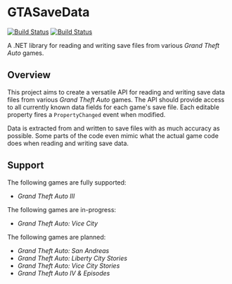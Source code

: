 # GTASaveData
[![Build Status](https://github.com/whampson/gta-save-data/workflows/CoreLib/badge.svg)](https://github.com/whampson/gta-save-data/actions)
[![Build Status](https://github.com/whampson/gta-save-data/workflows/GTA3/badge.svg)](https://github.com/whampson/gta-save-data/actions)

A .NET library for reading and writing save files from various
*Grand Theft Auto* games.

## Overview
This project aims to create a versatile API for reading and writing save data
files from various *Grand Theft Auto* games. The API should provide access to
all currently known data fields for each game's save file. Each editable
property fires a `PropertyChanged` event when modified.

Data is extracted from and written to save files with as much accuracy as
possible. Some parts of the code even mimic what the actual game code does when
reading and writing save data.

## Support
The following games are fully supported:
  * *Grand Theft Auto III*

The following games are in-progress:
  * *Grand Theft Auto: Vice City*

The following games are planned:
  * *Grand Theft Auto: San Andreas*
  * *Grand Theft Auto: Liberty City Stories*
  * *Grand Theft Auto: Vice City Stories*
  * *Grand Theft Auto IV & Episodes*
